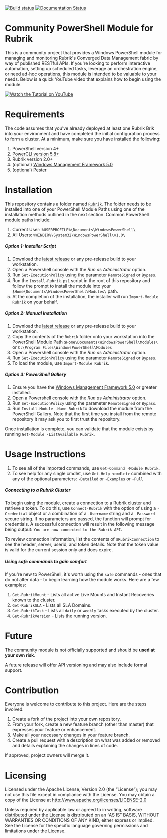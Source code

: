 [![Build status](https://ci.appveyor.com/api/projects/status/52cv3jshak2w7624?svg=true)](https://ci.appveyor.com/project/chriswahl/powershell-module)   [![Documentation Status](http://readthedocs.org/projects/powershell-module/badge/?version=latest)](http://powershell-module.readthedocs.io/en/latest/?badge=latest)

Community PowerShell Module for Rubrik
============================

This is a community project that provides a Windows PowerShell module for managing and monitoring Rubrik's Converged Data Management fabric by way of published RESTful APIs. If you're looking to perform interactive automation, setting up scheduled tasks, leverage an orchestration engine, or need ad-hoc operations, this module is intended to be valuable to your needs. Below is a quick YouTube video that explains how to begin using the module.

[![Watch the Tutorial on YouTube](http://i.imgur.com/MGHfunv.png)](https://www.youtube.com/watch?v=XJ6IaVhYWWY "Watch the Tutorial on YouTube")

# Requirements

The code assumes that you've already deployed at least one Rubrik Brik into your environment and have completed the initial configuration process to form a cluster. At a minimum, make sure you have installed the following:

1. PowerShell version 4+
2. [PowerCLI version 5.8+](http://www.vmware.com/go/powercli)
3. Rubrik version 2.0+
4. (optional) [Windows Management Framework 5.0](https://www.microsoft.com/en-us/download/details.aspx?id=50395)
5. (optional) [Pester](https://github.com/pester/Pester)

# Installation

This repository contains a folder named [`Rubrik`](https://github.com/rubrikinc/PowerShell-Module/tree/readme-work/Rubrik). The folder needs to be installed into one of your PowerShell Module Paths using one of the installation methods outlined in the next section. Common PowerShell module paths include:

1. Current User: `%USERPROFILE%\Documents\WindowsPowerShell\`
2. All Users: `%WINDIR%\System32\WindowsPowerShell\v1.0\`

##### Option 1: Installer Script

1. Download the [latest release](https://github.com/rubrikinc/PowerShell-Module/releases/latest) or any pre-release build to your workstation.
2. Open a Powershell console with the *Run as Administrator* option.
3. Run `Set-ExecutionPolicy` using the parameter `RemoteSigned` or `Bypass`.
2. Run the `Install-Rubrik.ps1` script in the root of this repository and follow the prompt to install the module into your `$Home\Documents\WindowsPowerShell\Modules\` path.
3. At the completion of the installation, the installer will run `Import-Module Rubrik` on your behalf.

##### Option 2: Manual Installation

1. Download the [latest release](https://github.com/rubrikinc/PowerShell-Module/releases/latest) or any pre-release build to your workstation.
2. Copy the contents of the `Rubrik` folder onto your workstation into the PowerShell Module Path `$Home\Documents\WindowsPowerShell\Modules\` or `C:\Program Files\WindowsPowerShell\Modules`
2. Open a Powershell console with the *Run as Administrator* option.
3. Run `Set-ExecutionPolicy` using the parameter `RemoteSigned` or `Bypass`.
5. To load the module, use `Import-Module Rubrik`.

##### Option 3: PowerShell Gallery

1. Ensure you have the [Windows Management Framework 5.0](https://www.microsoft.com/en-us/download/details.aspx?id=50395) or greater installed.
2. Open a Powershell console with the *Run as Administrator* option.
3. Run `Set-ExecutionPolicy` using the parameter `RemoteSigned` or `Bypass`.
4. Run `Install-Module -Name Rubrik` to download the module from the PowerShell Gallery. Note that the first time you install from the remote repository it may ask you to first trust the repository.

Once installation is complete, you can validate that the module exists by running `Get-Module -ListAvailable Rubrik`.

# Usage Instructions

1. To see all of the imported commands, use `Get-Command -Module Rubrik`.
2. To see help for any single cmdlet, use `Get-Help <cmdlet>` combined with any of the optional parameters: `-Detailed` or `-Examples` or `-Full`

##### Connecting to a Rubrik Cluster

To begin using the module, create a connection to a Rubrik cluster and retrieve a token. To do this, use `Connect-Rubrik` with the option of using a `-Credential` object or a combination of a `-Username` string and a `-Password` secure string. If no parameters are passed, the function will prompt for credentials. A successful connection will result in the following message being output: `You are now connected to the Rubrik API`.

To review connection information, list the contents of `$RubrikConnection` to see the header, server, userid, and token details. Note that the token value is valid for the current session only and does expire.

##### Using safe commands to gain comfort

If you're new to PowerShell, it's worth using the `safe` commands - ones that do not alter data - to begin learning how the module works. Here are a few examples:

1. `Get-RubrikMount` - Lists all active Live Mounts and Instant Recoveries known to the cluster.
2. `Get-RubrikSLA` - Lists all SLA Domains.
3. `Get-RubrikTask` - Lists all `daily` or `weekly` tasks executed by the cluster.
4. `Get-RubrikVersion` - Lists the running version.

# Future

The community module is not officially supported and should be **used at your own risk**.

A future release will offer API versioning and may also include formal support.

# Contribution

Everyone is welcome to contribute to this project. Here are the steps involved:

1. Create a fork of the project into your own repository.
2. From your fork, create a new feature branch (other than master) that expresses your feature or enhancement.
3. Make all your necessary changes in your feature branch.
4. Create a pull request with a description on what was added or removed and details explaining the changes in lines of code.

If approved, project owners will merge it.

# Licensing

Licensed under the Apache License, Version 2.0 (the “License”); you may not use this file except in compliance with the License. You may obtain a copy of the License at http://www.apache.org/licenses/LICENSE-2.0

Unless required by applicable law or agreed to in writing, software distributed under the License is distributed on an “AS IS” BASIS, WITHOUT WARRANTIES OR CONDITIONS OF ANY KIND, either express or implied. See the License for the specific language governing permissions and limitations under the License.
